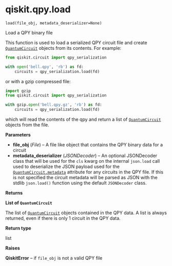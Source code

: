 # qiskit.qpy.load

<span id="undefined" />

`load(file_obj, metadata_deserializer=None)`

Load a QPY binary file

This function is used to load a serialized QPY circuit file and create [`QuantumCircuit`](qiskit.circuit.QuantumCircuit#qiskit.circuit.QuantumCircuit "qiskit.circuit.QuantumCircuit") objects from its contents. For example:

```python
from qiskit.circuit import qpy_serialization

with open('bell.qpy', 'rb') as fd:
    circuits = qpy_serialization.load(fd)
```

or with a gzip compressed file:

```python
import gzip
from qiskit.circuit import qpy_serialization

with gzip.open('bell.qpy.gz', 'rb') as fd:
    circuits = qpy_serialization.load(fd)
```

which will read the contents of the qpy and return a list of [`QuantumCircuit`](qiskit.circuit.QuantumCircuit#qiskit.circuit.QuantumCircuit "qiskit.circuit.QuantumCircuit") objects from the file.

**Parameters**

*   **file\_obj** (*File*) – A file like object that contains the QPY binary data for a circuit
*   **metadata\_deserializer** (*JSONDecoder*) – An optional JSONDecoder class that will be used for the `cls` kwarg on the internal `json.load` call used to deserialize the JSON payload used for the [`QuantumCircuit.metadata`](qiskit.circuit.QuantumCircuit#qiskit.circuit.QuantumCircuit.metadata "qiskit.circuit.QuantumCircuit.metadata") attribute for any circuits in the QPY file. If this is not specified the circuit metadata will be parsed as JSON with the stdlib `json.load()` function using the default `JSONDecoder` class.

**Returns**

**List of `QuantumCircuit`**

The list of [`QuantumCircuit`](qiskit.circuit.QuantumCircuit#qiskit.circuit.QuantumCircuit "qiskit.circuit.QuantumCircuit") objects contained in the QPY data. A list is always returned, even if there is only 1 circuit in the QPY data.

**Return type**

list

**Raises**

**QiskitError** – if `file_obj` is not a valid QPY file
